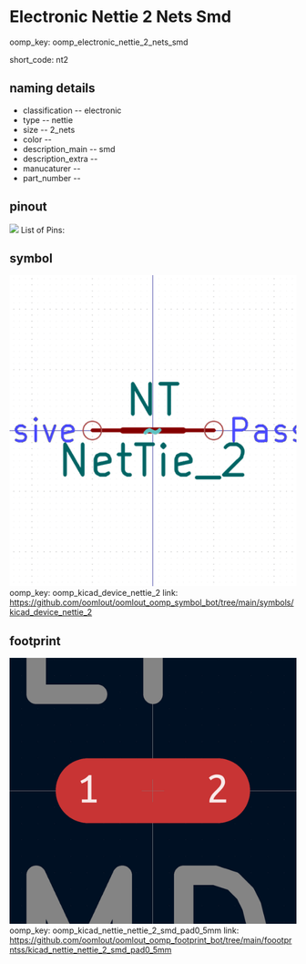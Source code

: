 # Electronic Nettie 2 Nets Smd
oomp_key: oomp_electronic_nettie_2_nets_smd  

short_code: nt2
## naming details
* classification -- electronic
* type -- nettie
* size -- 2_nets
* color -- 
* description_main -- smd
* description_extra -- 
* manucaturer -- 
* part_number -- 
## pinout
![](working_pinout_600.png)
List of Pins:

## symbol

![](symbol/0/working/working_600.png)
oomp_key: oomp_kicad_device_nettie_2
link: https://github.com/oomlout/oomlout_oomp_symbol_bot/tree/main/symbols/kicad_device_nettie_2


## footprint

![](footprint/0/working/working_600.png)
oomp_key: oomp_kicad_nettie_nettie_2_smd_pad0_5mm
link: https://github.com/oomlout/oomlout_oomp_footprint_bot/tree/main/foootprntss/kicad_nettie_nettie_2_smd_pad0_5mm
